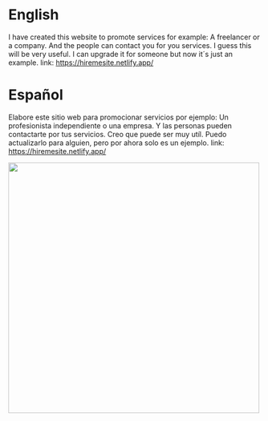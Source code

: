 # English 
I have created this website to promote services for example: A freelancer or a company.
And the people can contact you for you services. I guess this will be very useful.
I can upgrade it for someone but now it´s just an example.
link: https://hiremesite.netlify.app/

# Español
Elabore este sitio web para promocionar servicios por ejemplo: Un profesionista independiente o una empresa.
Y las personas pueden contactarte por tus servicios. Creo que puede ser muy utíl.
Puedo actualizarlo para alguien, pero por ahora solo es un ejemplo.
link: https://hiremesite.netlify.app/

<img src="https://github.com/UnityFramx/Web-Development/blob/main/Hire_Me_WebSite/Hiremesite.gif" width="500"/>

